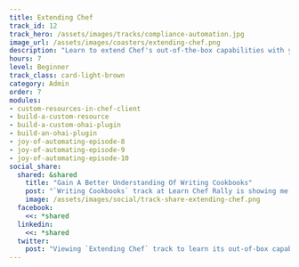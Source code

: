 ```yaml
---
title: Extending Chef
track_id: 12
track_hero: /assets/images/tracks/compliance-automation.jpg
image_url: /assets/images/coasters/extending-chef.png
description: "Learn to extend Chef's out-of-the-box capabilities with your own a la carte creations, like developing an Ohai plugin to collect a custom set of attributes or creating custom resources. Apply refactoring techniques that let you write multi-platform cookbooks."
hours: 7
level: Beginner
track_class: card-light-brown
category: Admin
order: 7
modules:
- custom-resources-in-chef-client
- build-a-custom-resource
- build-a-custom-ohai-plugin
- build-an-ohai-plugin
- joy-of-automating-episode-8
- joy-of-automating-episode-9
- joy-of-automating-episode-10
social_share:
  shared: &shared
    title: "Gain A Better Understanding Of Writing Cookbooks"
    post: "`Writing Cookbooks` track at Learn Chef Rally is showing me how to turn scripts into recipes, recognize common cookbooks patterns, and more. Write your own ticket now."
    image: /assets/images/social/track-share-extending-chef.png
  facebook:
    <<: *shared
  linkedin:
    <<: *shared
  twitter:
    post: "Viewing `Extending Chef` track to learn its out-of-box capabilities: Ohai plugins, multiplatform cookbooks, more: "
---
```

